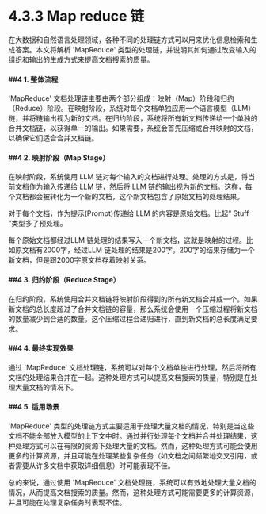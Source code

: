 # 4.3.3 Map reduce 链

在大数据和自然语言处理领域，各种不同的处理链方式可以用来优化信息检索和生成答案。本文将解析 'MapReduce' 类型的处理链，并说明其如何通过改变输入的组织和输出的生成方式来提高文档搜索的质量。

#### ##4    1. 整体流程

'MapReduce' 文档处理链主要由两个部分组成：映射（Map）阶段和归约（Reduce）阶段。在映射阶段，系统对每个文档单独应用一个语言模型（LLM）链，并将链输出视为新的文档。在归约阶段，系统将所有新文档传递给一个单独的合并文档链，以获得单一的输出。如果需要，系统会首先压缩或合并映射的文档，以确保它们适合合并文档链。

#### ##4    2. 映射阶段（Map Stage）

在映射阶段，系统使用 LLM 链对每个输入的文档进行处理。处理的方式是，将当前文档作为输入传递给 LLM 链，然后将 LLM 链的输出视为新的文档。这样，每个文档都会被转化为一个新的文档，这个新文档包含了原始文档的处理结果。

对于每个文档，作为提示(Prompt)传递给 LLM 的内容是原始文档。比起“ Stuff ”类型多了预处理。

每个原始文档都经过LLM 链处理的结果写入一个新文档，这就是映射的过程。比如原文档有2000字，经过LLM 链处理的结果是200字。200字的结果存储为一个新文档，但是跟2000字原文档存着映射关系。

#### ##4    3. 归约阶段（Reduce Stage）

在归约阶段，系统使用合并文档链将映射阶段得到的所有新文档合并成一个。如果新文档的总长度超过了合并文档链的容量，那么系统会使用一个压缩过程将新文档的数量减少到合适的数量。这个压缩过程会递归进行，直到新文档的总长度满足要求。

#### ##4    4. 最终实现效果

通过 'MapReduce' 文档处理链，系统可以对每个文档单独进行处理，然后将所有文档的处理结果合并在一起。这种处理方式可以提高文档搜索的质量，特别是在处理大量文档的情况下。

#### ##4    5. 适用场景

'MapReduce' 类型的处理链方式主要适用于处理大量文档的情况，特别是当这些文档不能全部放入模型的上下文中时。通过并行处理每个文档并合并处理结果，这种处理方式可以在有限的资源下处理大量的文档。然而，这种处理方式可能会使用更多的计算资源，并且可能在处理某些复杂任务（如文档之间频繁地交叉引用，或者需要从许多文档中获取详细信息）时可能表现不佳。

总的来说，通过使用 'MapReduce' 文档处理链，系统可以有效地处理大量文档的情况，从而提高文档搜索的质量。然而，这种处理方式可能需要更多的计算资源，并且可能在处理复杂任务时表现不佳。
